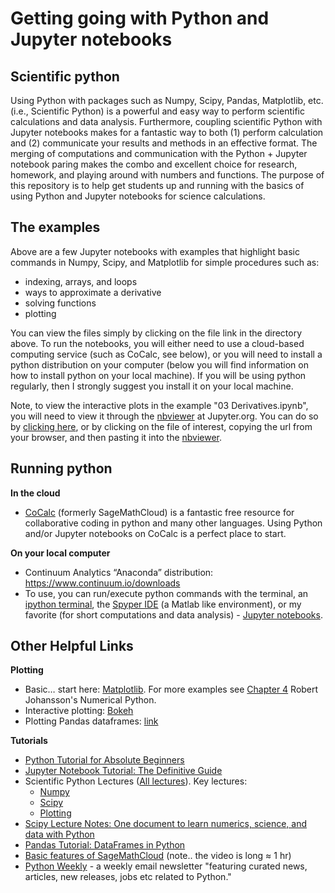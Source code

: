 # Getting going with Python and Jupyter notebooks

## Scientific python

Using Python with packages such as Numpy, Scipy, Pandas, Matplotlib, etc. (i.e., Scientific Python) is a powerful and easy way to perform scientific calculations and data analysis. Furthermore, coupling scientific Python with Jupyter notebooks makes for a fantastic way to both (1) perform calculation and (2) communicate your results and methods in an effective format. The merging of computations and communication with the Python + Jupyter notebook paring makes the combo and excellent choice for research, homework, and playing around with numbers and functions. The purpose of this repository is to help get students up and running with the basics of using Python and Jupyter notebooks for science calculations.

## The examples

Above are a few Jupyter notebooks with examples that highlight basic commands in Numpy, Scipy, and Matplotlib for simple procedures such as:
* indexing, arrays, and loops
* ways to approximate a derivative
* solving functions
* plotting

You can view the files simply by clicking on the file link in the directory above. To run the notebooks, you will either need to use a cloud-based computing service (such as CoCalc, see below), or you will need to install a python distribution on your computer (below you will find information on how to install python on your local machine). If you will be using python regularly, then I strongly suggest you install it on your local machine.

Note, to view the interactive plots in the example "03 Derivatives.ipynb", you will need to view it through the [nbviewer][1] at Jupyter.org. You can do so by [clicking here][2], or by clicking on the file of interest, copying the url from your browser, and then pasting it into the [nbviewer][3].

## Running python

**In the cloud**
* [CoCalc][4] (formerly SageMathCloud) is a fantastic free resource for collaborative coding in python and many other languages. Using Python and/or Jupyter notebooks on CoCalc is a perfect place to start.

**On your local computer**
* Continuum Analytics “Anaconda” distribution: https://www.continuum.io/downloads
* To use, you can run/execute python commands with the terminal, an [ipython terminal][5], the [Spyper IDE][6] (a Matlab like environment), or my favorite (for short computations and data analysis) - [Jupyter notebooks][7].

## Other Helpful Links

**Plotting**
* Basic… start here: [Matplotlib][8]. For more examples see [Chapter 4][9] Robert Johansson's Numerical Python.
* Interactive plotting: [Bokeh][10]
* Plotting Pandas dataframes: [link][11]

**Tutorials**
* [Python Tutorial for Absolute Beginners](http://stackabuse.com/python-tutorial-for-absolute-beginners/)
* [Jupyter Notebook Tutorial: The Definitive Guide][12]
* Scientific Python Lectures ([All lectures][13]). Key lectures:
	* [Numpy][14]
	* [Scipy][15]
	* [Plotting][16]
* [Scipy Lecture Notes: One document to learn numerics, science, and data with Python][17]
* [Pandas Tutorial: DataFrames in Python][18]
* [Basic features of SageMathCloud][19] (note.. the video is long ≈ 1 hr)
* [Python Weekly](https://www.pythonweekly.com) - a weekly email newsletter "featuring curated news, articles, new releases, jobs etc related to Python." 

[1]:	http://nbviewer.jupyter.org/
[2]:	http://nbviewer.jupyter.org/github/kstrm/Starting-out-with-python/blob/master/03%20Derivatives.ipynb
[3]:	http://nbviewer.jupyter.org/
[4]:	https://cocalc.com
[5]:	http://ipython.org/
[6]:	https://pythonhosted.org/spyder/
[7]:	http://jupyter.org/
[8]:	https://github.com/jrjohansson/scientific-python-lectures/blob/master/Lecture-4-Matplotlib.ipynb
[9]:	https://github.com/jrjohansson/numerical-python-book-code/blob/master/ch04-code-listing.ipynb
[10]:	http://bokeh.pydata.org/en/latest/
[11]:	http://pandas.pydata.org/pandas-docs/stable/visualization.html
[12]:	https://www.datacamp.com/community/tutorials/tutorial-jupyter-notebook#gs.A793bLk
[13]:	https://github.com/jrjohansson/scientific-python-lectures
[14]:	http://nbviewer.jupyter.org/github/jrjohansson/scientific-python-lectures/blob/master/Lecture-2-Numpy.ipynb
[15]:	http://nbviewer.jupyter.org/github/jrjohansson/scientific-python-lectures/blob/master/Lecture-3-Scipy.ipynb
[16]:	https://github.com/jrjohansson/scientific-python-lectures/blob/master/Lecture-4-Matplotlib.ipynb
[17]:	http://www.scipy-lectures.org
[18]:	https://www.datacamp.com/community/tutorials/pandas-tutorial-dataframe-python#gs.D1109lg
[19]:	https://www.youtube.com/watch?v=_ff2HdME8MI
